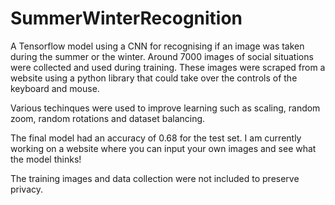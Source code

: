 # SummerWinterRecognition
A Tensorflow model using a CNN for recognising if an image was taken during the summer or the winter. 
Around 7000 images of social situations were collected and used during training. These images were scraped from a website using a python library that could take over the controls of the keyboard and mouse.

Various techinques were used to improve learning such as scaling, random zoom, random rotations and dataset balancing. 

The final model had an accuracy of 0.68 for the test set. I am currently working on a website where you can input your own images and see what the model thinks!

The training images and data collection were not included to preserve privacy.
